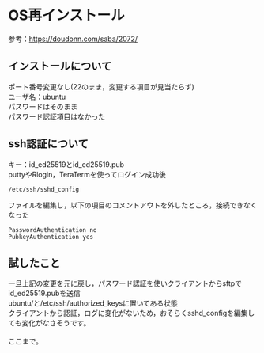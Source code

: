 # OS再インストール
参考：https://doudonn.com/saba/2072/
## インストールについて
ポート番号変更なし(22のまま，変更する項目が見当たらず)<br>
ユーザ名：ubuntu<br>
パスワードはそのまま<br>
パスワード認証項目はなかった<br>
## ssh認証について
キー：id_ed25519とid_ed25519.pub<br>
puttyやRlogin，TeraTermを使ってログイン成功後<br>
```
/etc/ssh/sshd_config
```
ファイルを編集し，以下の項目のコメントアウトを外したところ，接続できなくなった
```
PasswordAuthentication no
PubkeyAuthentication yes
```


## 試したこと
一旦上記の変更を元に戻し，パスワード認証を使いクライアントからsftpでid_ed25519.pubを送信<br>
ubuntu/と/etc/ssh/authorized_keysに置いてある状態<br>
クライアントから認証，ログに変化がないため，おそらくsshd_configを編集しても変化がなさそうです。<br>
<br>
ここまで。
